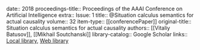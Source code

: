 date:: 2018
proceedings-title:: Proceedings of the AAAI Conference on Artificial Intelligence
extra:: Issue: 1
title:: @Situation calculus semantics for actual causality
volume:: 32
item-type:: [[conferencePaper]]
original-title:: Situation calculus semantics for actual causality
authors:: [[Vitaliy Batusov]], [[Mikhail Soutchanski]]
library-catalog:: Google Scholar
links:: [Local library](zotero://select/library/items/FZI8R4BF), [Web library](https://www.zotero.org/users/6520516/items/FZI8R4BF)
